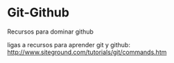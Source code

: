 # Git-Github
Recursos para dominar github


ligas a recursos para aprender git y github:
http://www.siteground.com/tutorials/git/commands.htm
